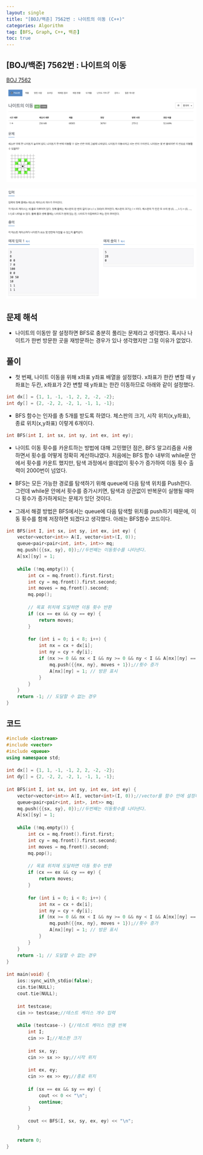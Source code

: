 ```yaml
---
layout: single
title: "[BOJ/백준] 7562번 : 나이트의 이동 (C++)"
categories: Algorithm
tag: [BFS, Graph, C++, 백준]
toc: true
---
```


## [BOJ/백준] 7562번 : 나이트의 이동
[BOJ 7562](https://www.acmicpc.net/problem/7562)

![Alt text](/assets/BOJimages/7562_1.png)

![Alt text](/assets/BOJimages/7562_2.png)

## 문제 해석
- 나이트의 이동만 잘 설정하면 BFS로 충분히 풀리는 문제라고 생각했다. 혹시나 나이트가 한번 방문한 곳을 재방문하는 경우가 있나 생각했지만 그럴 이유가 없었다.

## 풀이
- 첫 번째, 나이트 이동을 위해 x좌표 y좌표 배열을 설정했다. x좌표가 한칸 변할 때 y좌표는 두칸, x좌표가 2칸 변할 때 y좌표는 한칸 이동하므로 아래와 같이 설정했다.

```cpp
int dx[] = {1, 1, -1, -1, 2, 2, -2, -2};
int dy[] = {2, -2, 2, -2, 1, -1, 1, -1};
```

- BFS 함수는 인자를 총 5개를 받도록 하였다. 체스판의 크기, 시작 위치(x,y좌표), 종료 위치(x,y좌표) 이렇게 6개이다.

```cpp
int BFS(int I, int sx, int sy, int ex, int ey);
```

- 나이트 이동 횟수를 카운트하는 방법에 대해 고민했던 점은, BFS 알고리즘을 사용하면서 횟수를 어떻게 정확히 계산하냐였다. 처음에는 BFS 함수 내부의 while문 안에서 횟수를 카운트 했지만, 탐색 과정에서 쓸데없이 횟수가 증가하여 이동 횟수 출력이 2000번이 넘었다.

- BFS는 모든 가능한 경로를 탐색하기 위해 queue에 다음 탐색 위치를 Push한다. 그런데 while문 안에서 횟수를 증가시키면, 탐색과 상관없이 반복문이 실행될 때마다 횟수가 증가하게되는 문제가 있던 것이다.

- 그래서 해결 방법은 BFS에서는 queue에 다음 탐색할 위치를 push하기 때문에, 이동 횟수를 함께 저장하면 되겠다고 생각했다. 아래는 BFS함수 코드이다.

```cpp
int BFS(int I, int sx, int sy, int ex, int ey) {
    vector<vector<int>> A(I, vector<int>(I, 0));
    queue<pair<pair<int, int>, int>> mq;
    mq.push({{sx, sy}, 0});//두번째는 이동횟수를 나타낸다.
    A[sx][sy] = 1;

    while (!mq.empty()) {
        int cx = mq.front().first.first;
        int cy = mq.front().first.second;
        int moves = mq.front().second;
        mq.pop();

        // 목표 위치에 도달하면 이동 횟수 반환
        if (cx == ex && cy == ey) {
            return moves;
        }

        for (int i = 0; i < 8; i++) {
            int nx = cx + dx[i];
            int ny = cy + dy[i];
            if (nx >= 0 && nx < I && ny >= 0 && ny < I && A[nx][ny] == 0) {
                mq.push({{nx, ny}, moves + 1});//횟수 증가
                A[nx][ny] = 1; // 방문 표시
            }
        }
    }
    return -1; // 도달할 수 없는 경우
}
```

## 코드

```cpp
#include <iostream>
#include <vector>
#include <queue>
using namespace std;

int dx[] = {1, 1, -1, -1, 2, 2, -2, -2};
int dy[] = {2, -2, 2, -2, 1, -1, 1, -1};

int BFS(int I, int sx, int sy, int ex, int ey) {
    vector<vector<int>> A(I, vector<int>(I, 0));//vector를 함수 안에 설정하여 매 테스트케이스마다 vector를 초기화하는 코드를 쓰지 않아도됨
    queue<pair<pair<int, int>, int>> mq;
    mq.push({{sx, sy}, 0});//두번째는 이동횟수를 나타낸다.
    A[sx][sy] = 1;

    while (!mq.empty()) {
        int cx = mq.front().first.first;
        int cy = mq.front().first.second;
        int moves = mq.front().second;
        mq.pop();

        // 목표 위치에 도달하면 이동 횟수 반환
        if (cx == ex && cy == ey) {
            return moves;
        }

        for (int i = 0; i < 8; i++) {
            int nx = cx + dx[i];
            int ny = cy + dy[i];
            if (nx >= 0 && nx < I && ny >= 0 && ny < I && A[nx][ny] == 0) {
                mq.push({{nx, ny}, moves + 1});//횟수 증가
                A[nx][ny] = 1; // 방문 표시
            }
        }
    }
    return -1; // 도달할 수 없는 경우
}

int main(void) {
    ios::sync_with_stdio(false);
    cin.tie(NULL);
    cout.tie(NULL);

    int testcase;
    cin >> testcase;//테스트 케이스 개수 입력

    while (testcase--) {//테스트 케이스 만큼 반복
        int I;
        cin >> I;//체스판 크기

        int sx, sy;
        cin >> sx >> sy;//시작 위치

        int ex, ey;
        cin >> ex >> ey;//종료 위치

        if (sx == ex && sy == ey) {
            cout << 0 << "\n";
            continue;
        }

        cout << BFS(I, sx, sy, ex, ey) << "\n";
    }

    return 0;
}
```